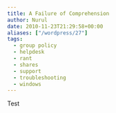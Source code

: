 ```yaml
---
title: A Failure of Comprehension
author: Nurul
date: 2010-11-23T21:29:58+00:00
aliases: ["/wordpress/27"]
tags:
  - group policy
  - helpdesk
  - rant
  - shares
  - support
  - troubleshooting
  - windows
---
```


Test

[1]: http://technet.microsoft.com/en-us/library/cc787794(WS.10).aspx
